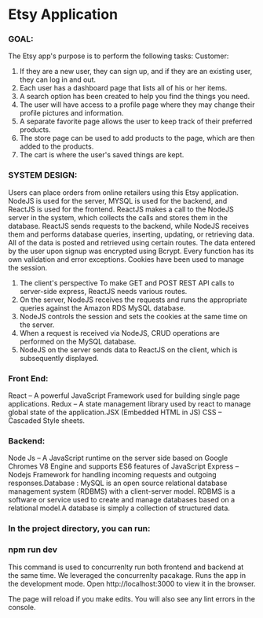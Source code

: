 # Etsy Application

### __GOAL:__ ###

The Etsy app's purpose is to perform the following tasks:
Customer:
1) If they are a new user, they can sign up, and if they are an existing user, they can log in and out.
2) Each user has a dashboard page that lists all of his or her items.
3) A search option has been created to help you find the things you need.
4) The user will have access to a profile page where they may change their profile pictures and information.
5) A separate favorite page allows the user to keep track of their preferred products.
6) The store page can be used to add products to the page, which are then added to the products.
7) The cart is where the user's saved things are kept.


### __SYSTEM DESIGN:__ ###
Users can place orders from online retailers using this Etsy application. NodeJS is used for the server, MYSQL is used for the backend, and ReactJS is used for the frontend. ReactJS makes a call to the NodeJS server in the system, which collects the calls and stores them in the database. ReactJS sends requests to the backend, while NodeJS receives them and performs database queries, inserting, updating, or retrieving data. All of the data is posted and retrieved using certain routes. The data entered by the user upon signup was encrypted using Bcrypt. Every function has its own validation and error exceptions. Cookies have been used to manage the session.
1) The client's perspective To make GET and POST REST API calls to server-side express, ReactJS needs various routes.
2) On the server, NodeJS receives the requests and runs the appropriate queries against the Amazon RDS MySQL database.
3) NodeJS controls the session and sets the cookies at the same time on the server.
4) When a request is received via NodeJS, CRUD operations are performed on the MySQL database.
5) NodeJS on the server sends data to ReactJS on the client, which is subsequently displayed.


### __Front End:__ ###
React – A powerful JavaScript Framework used for building single page applications. Redux – A state management library used by react to 
manage global state of the application.JSX (Embedded HTML in JS) CSS – Cascaded Style sheets.

### __Backend:__ ###
Node Js – A JavaScript runtime on the server side based on Google Chromes V8 Engine and supports ES6 features of JavaScript Express – Nodejs Framework for handling incoming requests and outgoing responses.Database : MySQL is an open source relational database management system (RDBMS) with a client-server model. RDBMS is a software or service used to create and manage databases based on a relational model.A database is simply a collection of structured data.

### __In the project directory, you can run:__ ###
### __npm run dev__ ###
This command is used to concurrenlty run both frontend and backend at the same time. We leveraged the concurrenlty pacakage. 
Runs the app in the development mode.
Open http://localhost:3000 to view it in the browser.

The page will reload if you make edits.
You will also see any lint errors in the console.
